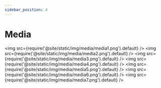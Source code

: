 ```yaml
---
sidebar_position: 4
---
```


# Media

<img src={require('@site/static/img/media/media1.png').default} />
<img src={require('@site/static/img/media/media2.png').default} />
<img src={require('@site/static/img/media/media3.png').default} />
<img src={require('@site/static/img/media/media4.png').default} />
<img src={require('@site/static/img/media/media5.png').default} />
<img src={require('@site/static/img/media/media6.png').default} />
<img src={require('@site/static/img/media/media7.png').default} />
